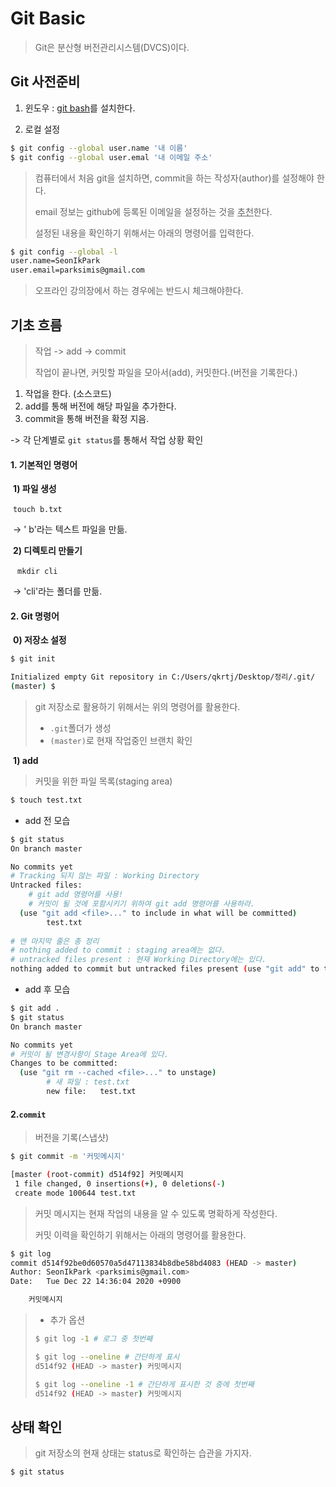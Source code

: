 # Git Basic

> Git은 분산형 버전관리시스템(DVCS)이다.

## Git 사전준비

1) 윈도우 : [git bash](https://gitforwindows.org/)를 설치한다.

2) 로컬 설정

```bash
$ git config --global user.name '내 이름'
$ git config --global user.emal '내 이메일 주소'
```

> 컴퓨터에서 처음 git을 설치하면, commit을 하는 작성자(author)를 설정해야 한다.
>
> email 정보는 github에 등록된 이메일을 설정하는 것을 <u>추천</u>한다.
>
> 설정된 내용을 확인하기 위해서는 아래의 명령어를 입력한다.

```bash
$ git config --global -l
user.name=SeonIkPark
user.email=parksimis@gmail.com

```

> 오프라인 강의장에서 하는 경우에는 반드시 체크해야한다.



## 기초 흐름

> 작업 -> add -> commit
>
> 작업이 끝나면, 커밋할 파일을 모아서(add), 커밋한다.(버전을 기록한다.)

1. 작업을 한다. (소스코드)
2. add를 통해 버전에 해당 파일을 추가한다.
3. commit을 통해 버전을 확정 지음.

-> 각 단계별로 ```git status```를 통해서 작업 상황 확인



#### 1. 기본적인 명령어

​	**1) 파일 생성**

​	```touch b.txt ```

​	-> ' b'라는 텍스트 파일을 만듦.

​	**2) 디렉토리 만들기**

​	``` mkdir cli```

​	-> 'cli'라는 폴더를 만듦.



#### 2. Git 명령어

​	**0) 저장소 설정**

```bash	
$ git init 

Initialized empty Git repository in C:/Users/qkrtj/Desktop/정리/.git/
(master) $
```

> git 저장소로 활용하기 위해서는 위의 명령어를 활용한다.
>
> * ```.git```폴더가 생성
> * ```(master)```로 현재 작업중인 브랜치 확인

​	**1) add**

> 커밋을 위한 파일 목록(staging area)

```bash
$ touch test.txt
```

* add 전 모습

```bash
$ git status
On branch master

No commits yet
# Tracking 되지 않는 파일 : Working Directory
Untracked files:
	# git add 명령어를 사용!
	# 커밋이 될 것에 포함시키기 위하여 git add 명령어를 사용하라.
  (use "git add <file>..." to include in what will be committed)
        test.txt
        
# 맨 마지막 줄은 총 정리
# nothing added to commit : staging area에는 없다.
# untracked files present : 현재 Working Directory에는 있다.
nothing added to commit but untracked files present (use "git add" to track)
```

* add 후 모습

``` bash
$ git add .
$ git status
On branch master

No commits yet
# 커밋이 될 변경사항이 Stage Area에 있다.
Changes to be committed:
  (use "git rm --cached <file>..." to unstage)
        # 새 파일 : test.txt
        new file:   test.txt
```



#### 2.```commit```

> 버전을 기록(스냅샷)

```bash
$ git commit -m '커밋메시지'

[master (root-commit) d514f92] 커밋메시지
 1 file changed, 0 insertions(+), 0 deletions(-)
 create mode 100644 test.txt
```

> 커밋 메시지는 현재 작업의 내용을 알 수 있도록 명확하게 작성한다.
>
> 커밋  이력을 확인하기 위해서는 아래의 명령어를 활용한다.

```bash
$ git log
commit d514f92be0d60570a5d47113834b8dbe58bd4083 (HEAD -> master)
Author: SeonIkPark <parksimis@gmail.com>
Date:   Tue Dec 22 14:36:04 2020 +0900

    커밋메시지

```

> * 추가 옵션
>
> ```bash
> $ git log -1 # 로그 중 첫번째
> 
> $ git log --oneline # 간단하게 표시
> d514f92 (HEAD -> master) 커밋메시지
> 
> $ git log --oneline -1 # 간단하게 표시한 것 중에 첫번째
> d514f92 (HEAD -> master) 커밋메시지
> 
> ```



## 상태 확인

> git 저장소의 현재 상태는 status로 확인하는 습관을 가지자.

```bash
$ git status
```

